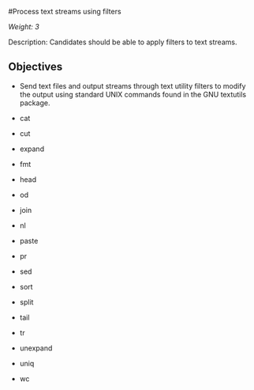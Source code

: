 #Process text streams using filters

*Weight: 3*

Description: Candidates should be able to apply filters to text streams.

## Objectives
- Send text files and output streams through text utility filters to modify the output using standard UNIX commands found in the GNU textutils package.

- cat
- cut
- expand
- fmt
- head
- od
- join
- nl
- paste
- pr
- sed
- sort
- split
- tail
- tr
- unexpand
- uniq
- wc
